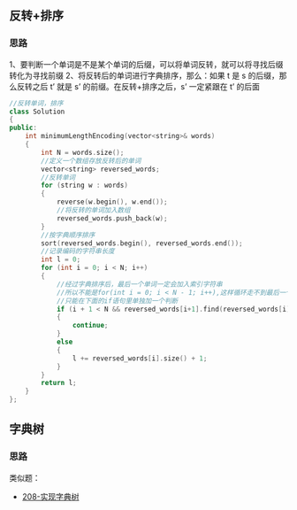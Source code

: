## 反转+排序
### 思路
1、要判断一个单词是不是某个单词的后缀，可以将单词反转，就可以将寻找后缀转化为寻找前缀
2、将反转后的单词进行字典排序，那么：如果 t 是 s 的后缀，那么反转之后 t’ 就是 s’ 的前缀。在反转+排序之后，s’ 一定紧跟在 t’ 的后面
```cpp
//反转单词，排序
class Solution 
{
public:
    int minimumLengthEncoding(vector<string>& words) 
    {
        int N = words.size();
        //定义一个数组存放反转后的单词
        vector<string> reversed_words;
        //反转单词
        for (string w : words)
        {
            reverse(w.begin(), w.end());
            //将反转的单词加入数组
            reversed_words.push_back(w);
        }
        //按字典顺序排序
        sort(reversed_words.begin(), reversed_words.end());
        //记录编码的字符串长度
        int l = 0;
        for (int i = 0; i < N; i++)
        {
            //经过字典排序后，最后一个单词一定会加入索引字符串
            //所以不能是for(int i = 0; i < N - 1; i++),这样循环走不到最后一个单词
            //只能在下面的if语句里单独加一个判断
            if (i + 1 < N && reversed_words[i+1].find(reversed_words[i]) != -1)
            {
                continue;
            }
            else
            {
                l += reversed_words[i].size() + 1;
            } 
        }
        return l;
    }
};
```
## 字典树
### 思路
类似题：
- [208-实现字典树](208-ImplementTrie(PrefixTree).md)
```cpp

```
